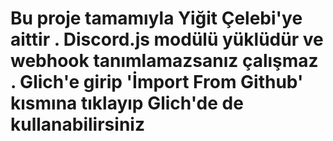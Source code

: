 # Bu proje tamamıyla Yiğit Çelebi'ye aittir . Discord.js modülü yüklüdür ve webhook tanımlamazsanız çalışmaz . Glich'e girip  'İmport From Github' kısmına tıklayıp Glich'de de kullanabilirsiniz
